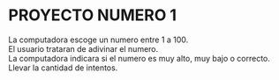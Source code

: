 <h1> PROYECTO NUMERO 1 </h1>

La computadora escoge un numero entre 1 a 100. <br>
El usuario trataran de adivinar el numero. <br>
La computadora indicara si el numero es muy alto, muy bajo o correcto.<br>
Llevar la cantidad de intentos.<br>




